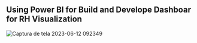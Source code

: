 ## Using Power BI for Build and Develope Dashboar for RH Visualization


![Captura de tela 2023-06-12 092349](https://github.com/vitormarquesds/Power-BI-Human-Resource-Dashboard/assets/92117147/3717d0cc-73b9-43d1-8701-ef95371280e1)
